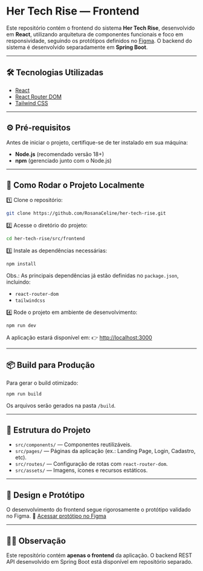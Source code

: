 # Her Tech Rise — Frontend

Este repositório contém o frontend do sistema **Her Tech Rise**, desenvolvido em **React**, utilizando arquitetura de componentes funcionais e foco em responsividade, seguindo os protótipos definidos no [Figma](https://www.figma.com/design/irB4b6jVhhuOIBOMXyxxrX/ES-HerTechRise-Prototipa%C3%A7%C3%A3o?node-id=0-1&t=VMC4tWx2S8mlTJhS-1).
O backend do sistema é desenvolvido separadamente em **Spring Boot**.

---

## 🛠️ Tecnologias Utilizadas

* [React](https://react.dev/)
* [React Router DOM](https://reactrouter.com/)
* [Tailwind CSS](https://tailwindcss.com/)

---

## ⚙️ Pré-requisitos

Antes de iniciar o projeto, certifique-se de ter instalado em sua máquina:

* **Node.js** (recomendado versão 18+)
* **npm** (gerenciado junto com o Node.js)

---

## 🚀 Como Rodar o Projeto Localmente

1️⃣ Clone o repositório:

```bash
git clone https://github.com/RosanaCeline/her-tech-rise.git
```

2️⃣ Acesse o diretório do projeto:

```bash
cd her-tech-rise/src/frontend
```

3️⃣ Instale as dependências necessárias:

```bash
npm install
```

Obs.: As principais dependências já estão definidas no `package.json`, incluindo:

* `react-router-dom`
* `tailwindcss`

4️⃣ Rode o projeto em ambiente de desenvolvimento:

```bash
npm run dev
```

A aplicação estará disponível em:
👉 [http://localhost:3000](http://localhost:3000)

---

## 📦 Build para Produção

Para gerar o build otimizado:

```bash
npm run build
```

Os arquivos serão gerados na pasta `/build`.

---

## 🧩 Estrutura do Projeto

* `src/components/` — Componentes reutilizáveis.
* `src/pages/` — Páginas da aplicação (ex.: Landing Page, Login, Cadastro, etc).
* `src/routes/` — Configuração de rotas com `react-router-dom`.
* `src/assets/` — Imagens, ícones e recursos estáticos.

---

## 📐 Design e Protótipo

O desenvolvimento do frontend segue rigorosamente o protótipo validado no Figma.
🔗 [Acessar protótipo no Figma](https://www.figma.com/design/irB4b6jVhhuOIBOMXyxxrX/ES-HerTechRise-Prototipa%C3%A7%C3%A3o?node-id=0-1&t=VMC4tWx2S8mlTJhS-1)

---

## 🧑‍💻 Observação

Este repositório contém **apenas o frontend** da aplicação.
O backend REST API desenvolvido em Spring Boot está disponível em repositório separado.